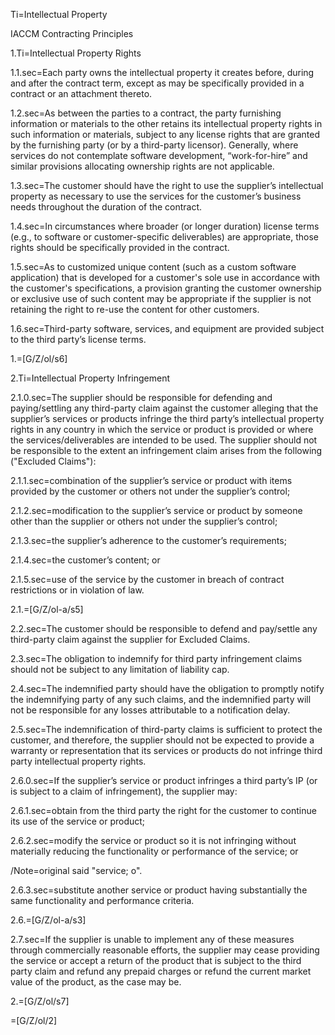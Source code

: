 Ti=Intellectual Property

IACCM Contracting Principles

1.Ti=Intellectual Property Rights

1.1.sec=Each party owns the intellectual property it creates before, during and after the contract term, except as may be specifically provided in a contract or an attachment thereto.

1.2.sec=As between the parties to a contract, the party furnishing information or materials to the other retains its intellectual property rights in such information or materials, subject to any license rights that are granted by the furnishing party (or by a third-party licensor).  Generally, where services do not contemplate software development, “work-for-hire” and similar provisions allocating ownership rights are not applicable.

1.3.sec=The customer should have the right to use the supplier’s intellectual property as necessary to use the services for the customer’s business needs throughout the duration of the contract.

1.4.sec=In circumstances where broader (or longer duration) license terms (e.g., to software or customer-specific deliverables) are appropriate, those rights should be specifically provided in the contract.

1.5.sec=As to customized unique content (such as a custom software application) that is developed for a customer's sole use in accordance with the customer's specifications, a provision granting the customer ownership or exclusive use of such content may be appropriate if the supplier is not retaining the right to re-use the content for other customers.

1.6.sec=Third-party software, services, and equipment are provided subject to the third party’s license terms.

1.=[G/Z/ol/s6]

2.Ti=Intellectual Property Infringement

2.1.0.sec=The supplier should be responsible for defending and paying/settling any third-party claim against the customer alleging that the supplier’s services or products infringe the third party’s intellectual property rights in any country in which the service or product is provided or where the services/deliverables are intended to be used. The supplier should not be responsible to the extent an infringement claim arises from the following ("Excluded Claims"):

2.1.1.sec=combination of the supplier’s service or product with items provided by the customer or others not under the supplier’s control;

2.1.2.sec=modification to the supplier’s service or product by someone other than the supplier or others not under the supplier’s control;

2.1.3.sec=the supplier’s adherence to the customer’s requirements;

2.1.4.sec=the customer’s content; or

2.1.5.sec=use of the service by the customer in breach of contract restrictions or in violation of law.

2.1.=[G/Z/ol-a/s5]

2.2.sec=The customer should be responsible to defend and pay/settle any third-party claim against the supplier for Excluded Claims.

2.3.sec=The obligation to indemnify for third party infringement claims should not be subject to any limitation of liability cap.  

2.4.sec=The indemnified party should have the obligation to promptly notify the indemnifying party of any such claims, and the indemnified party will not be responsible for any losses attributable to a notification delay.

2.5.sec=The indemnification of third-party claims is sufficient to protect the customer, and therefore, the supplier should not be expected to provide a warranty or representation that its services or products do not infringe third party intellectual property rights.

2.6.0.sec=If the supplier’s service or product infringes a third party’s IP (or is subject to a claim of infringement), the supplier may:

2.6.1.sec=obtain from the third party the right for the customer to continue its use of the service or product;

2.6.2.sec=modify the service or product so it is not infringing without materially reducing the functionality or performance of the service; or

/Note=original said "service; o".  

2.6.3.sec=substitute another service or product having substantially the same functionality and performance criteria.

2.6.=[G/Z/ol-a/s3]

2.7.sec=If the supplier is unable to implement any of these measures through commercially reasonable efforts, the supplier may cease providing the service or accept a return of the product that is subject to the third party claim and refund any prepaid charges or refund the current market value of the product, as the case may be.

2.=[G/Z/ol/s7]

=[G/Z/ol/2]